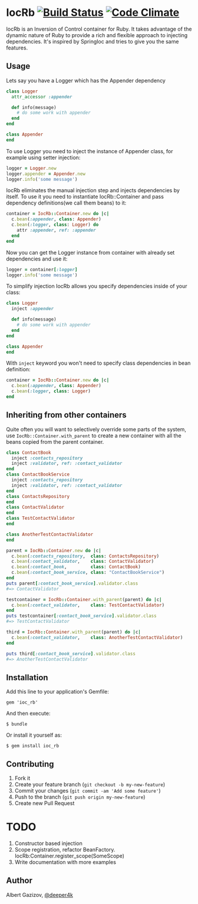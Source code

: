# IocRb [![Build Status](https://travis-ci.org/AlbertGazizov/ioc_rb.png)](https://travis-ci.org/AlbertGazizov/ioc_rb) [![Code Climate](https://codeclimate.com/github/AlbertGazizov/ioc_rb.png)](https://codeclimate.com/github/AlbertGazizov/ioc_rb)



IocRb is an Inversion of Control container for Ruby.
It takes advantage of the dynamic nature of Ruby to provide a rich and flexible approach to injecting dependencies.
It's inspired by SpringIoc and tries to give you the same features.

## Usage
Lets say you have a Logger which has the Appender dependency

```ruby
class Logger
  attr_accessor :appender

  def info(message)
    # do some work with appender
  end
end

class Appender
end
```
To use Logger you need to inject the instance of Appender class, for example
using setter injection:
```ruby
logger = Logger.new
logger.appender = Appender.new
logger.info('some message')
```

IocRb eliminates the manual injection step and injects dependencies by itself.
To use it you need to instantiate IocRb::Container and pass dependency definitions(we call them beans) to it:
```ruby
container = IocRb::Container.new do |c|
  c.bean(:appender, class: Appender)
  c.bean(:logger, class: Logger) do
    attr :appender, ref: :appender
  end
end
```
Now you can get the Logger instance from container with already set dependencies and use it:
```ruby
logger = container[:logger]
logger.info('some message')
```

To simplify injection IocRb allows you specify dependencies inside of your class:
```ruby
class Logger
  inject :appender

  def info(message)
    # do some work with appender
  end
end

class Appender
end
```
With `inject` keyword you won't need to specify class dependencies in bean definition:
```ruby
container = IocRb::Container.new do |c|
  c.bean(:appender, class: Appender)
  c.bean(:logger, class: Logger)
end
```



## Inheriting from other containers
Quite often you will want to selectively override some parts of the system, use `IocRb::Container.with_parent` to
create a new container with all the beans copied from the parent container.

```ruby
class ContactBook
  inject :contacts_repository
  inject :validator, ref: :contact_validator
end
class ContactBookService
  inject :contacts_repository
  inject :validator, ref: :contact_validator
end
class ContactsRepository
end
class ContactValidator
end
class TestContactValidator
end

class AnotherTestContactValidator
end

parent = IocRb::Container.new do |c|
  c.bean(:contacts_repository,  class: ContactsRepository)
  c.bean(:contact_validator,    class: ContactValidator)
  c.bean(:contact_book,         class: ContactBook)
  c.bean(:contact_book_service, class: "ContactBookService")
end
puts parent[:contact_book_service].validator.class
#=> ContactValidator

testcontainer = IocRb::Container.with_parent(parent) do |c|
  c.bean(:contact_validator,    class: TestContactValidator)
end
puts testcontainer[:contact_book_service].validator.class
#=> TestContactValidator

third = IocRb::Container.with_parent(parent) do |c|
  c.bean(:contact_validator,    class: AnotherTestContactValidator)
end

puts third[:contact_book_service].validator.class
#=> AnotherTestContactValidator
```


## Installation

Add this line to your application's Gemfile:

    gem 'ioc_rb'

And then execute:

    $ bundle

Or install it yourself as:

    $ gem install ioc_rb

## Contributing

1. Fork it
2. Create your feature branch (`git checkout -b my-new-feature`)
3. Commit your changes (`git commit -am 'Add some feature'`)
4. Push to the branch (`git push origin my-new-feature`)
5. Create new Pull Request

# TODO
1. Constructor based injection
2. Scope registration, refactor BeanFactory. IocRb:Container.register_scope(SomeScope)
3. Write documentation with more examples

## Author
Albert Gazizov, [@deeper4k](https://twitter.com/deeper4k)

